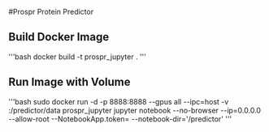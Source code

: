 #Prospr Protein Predictor
## Build Docker Image
'''bash
docker build -t prospr_jupyter .
'''

## Run Image with Volume
'''bash
sudo docker run -d -p 8888:8888 --gpus all --ipc=host -v <path to data dictory>:/predictor/data prospr_jupyter jupyter notebook --no-browser --ip=0.0.0.0 --allow-root --NotebookApp.token= --notebook-dir='/predictor'
'''
